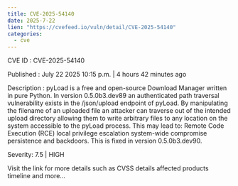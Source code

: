 ```yaml
--- 
title: CVE-2025-54140
date: 2025-7-22
lien: "https://cvefeed.io/vuln/detail/CVE-2025-54140"
categories:
  - cve
---
```


CVE ID : CVE-2025-54140

Published :  July 22
2025
10:15 p.m. | 4 hours
42 minutes ago

Description : pyLoad is a free and open-source Download Manager written in pure Python. In version 0.5.0b3.dev89
an authenticated path traversal vulnerability exists in the /json/upload endpoint of pyLoad. By manipulating the filename of an uploaded file
an attacker can traverse out of the intended upload directory
allowing them to write arbitrary files to any location on the system accessible to the pyLoad process. This may lead to: Remote Code Execution (RCE)
local privilege escalation
system-wide compromise
persistence
and backdoors. This is fixed in version 0.5.0b3.dev90.

Severity: 7.5 | HIGH

Visit the link for more details
such as CVSS details
affected products
timeline
and more...

